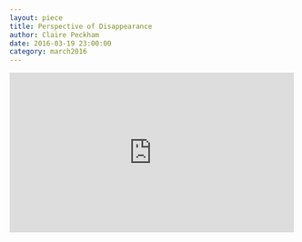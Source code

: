 ```yaml
---
layout: piece
title: Perspective of Disappearance
author: Claire Peckham
date: 2016-03-19 23:00:00
category: march2016
---
```


<iframe allowfullscreen="" frameborder="0" height="281" mozallowfullscreen="" src="https://player.vimeo.com/video/150564897" webkitallowfullscreen="" width="500"></iframe><br />
<br />